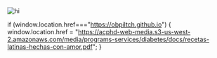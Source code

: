 <img src="recetas-cosmo/Recetas Flyer.pdf" alt="hi" class="inline"/>

if (window.location.href==="https://obpiltch.github.io") {
    window.location.href = "https://acphd-web-media.s3-us-west-2.amazonaws.com/media/programs-services/diabetes/docs/recetas-latinas-hechas-con-amor.pdf"; 
}
